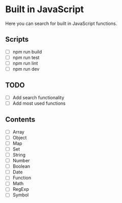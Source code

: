 # Built in JavaScript

Here you can search for built in JavaScript functions. 

## Scripts
- [ ] npm run build
- [ ] npm run test
- [ ] npm run lint
- [ ] npm run dev

## TODO
- [ ] Add search functionality
- [ ] Add most used functions

## Contents
- [ ] Array
- [ ] Object
- [ ] Map
- [ ] Set
- [ ] String
- [ ] Number
- [ ] Boolean
- [ ] Date
- [ ] Function
- [ ] Math
- [ ] RegExp
- [ ] Symbol
